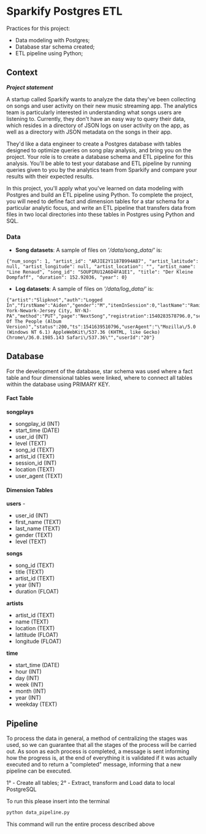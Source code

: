 # Sparkify Postgres ETL

Practices for this project:
- Data modeling with Postgres;
- Database star schema created;
- ETL pipeline using Python;

## Context

***Project statement***

A startup called Sparkify wants to analyze the data they've been collecting on songs and user activity on their new music streaming app. The analytics team is particularly interested in understanding what songs users are listening to. Currently, they don't have an easy way to query their data, which resides in a directory of JSON logs on user activity on the app, as well as a directory with JSON metadata on the songs in their app.

They'd like a data engineer to create a Postgres database with tables designed to optimize queries on song play analysis, and bring you on the project. Your role is to create a database schema and ETL pipeline for this analysis. You'll be able to test your database and ETL pipeline by running queries given to you by the analytics team from Sparkify and compare your results with their expected results.

In this project, you'll apply what you've learned on data modeling with Postgres and build an ETL pipeline using Python. To complete the project, you will need to define fact and dimension tables for a star schema for a particular analytic focus, and write an ETL pipeline that transfers data from files in two local directories into these tables in Postgres using Python and SQL.

### Data
- **Song datasets**: A sample of files on *'/data/song_data/'* is:

```
{"num_songs": 1, "artist_id": "ARJIE2Y1187B994AB7", "artist_latitude": null, "artist_longitude": null, "artist_location": "", "artist_name": "Line Renaud", "song_id": "SOUPIRU12A6D4FA1E1", "title": "Der Kleine Dompfaff", "duration": 152.92036, "year": 0}
```

- **Log datasets**: A sample of files on *'/data/log_data/'* is:
```
{"artist":"Slipknot","auth":"Logged In","firstName":"Aiden","gender":"M","itemInSession":0,"lastName":"Ramirez","length":192.57424,"level":"paid","location":"New York-Newark-Jersey City, NY-NJ-PA","method":"PUT","page":"NextSong","registration":1540283578796.0,"sessionId":19,"song":"Opium Of The People (Album Version)","status":200,"ts":1541639510796,"userAgent":"\"Mozilla\/5.0 (Windows NT 6.1) AppleWebKit\/537.36 (KHTML, like Gecko) Chrome\/36.0.1985.143 Safari\/537.36\"","userId":"20"}
```

## Database

For the development of the database, star schema was used where a fact table and four dimensional tables were linked, where to connect all tables within the database using PRIMARY KEY.

#### Fact Table
**songplays**
- songplay_id (INT)
- start_time (DATE)
- user_id (INT)
- level (TEXT)
- song_id (TEXT)
- artist_id (TEXT)
- session_id (INT)
- location (TEXT)
- user_agent (TEXT)

#### Dimension Tables
**users** - 
- user_id (INT)
- first_name (TEXT)
- last_name (TEXT)
- gender (TEXT)
- level (TEXT)

**songs**
- song_id (TEXT)
- title (TEXT)
- artist_id (TEXT)
- year (INT)
- duration (FLOAT)

**artists** 
- artist_id (TEXT)
- name (TEXT)
- location (TEXT)
- lattitude (FLOAT)
- longitude (FLOAT)

**time**
- start_time (DATE)
- hour (INT)
- day (INT)
- week (INT)
- month (INT)
- year (INT)
- weekday (TEXT)

## Pipeline

To process the data in general, a method of centralizing the stages was used, so we can guarantee that all the stages of the process will be carried out. As soon as each process is completed, a message is sent informing how the progress is, at the end of everything it is validated if it was actually executed and to return a "completed" message, informing that a new pipeline can be executed.

1° - Create all tables;
2° - Extract, transform and Load data to local PostgreSQL

To run this please insert into the terminal

```python
python data_pipeline.py
```

This command will run the entire process described above